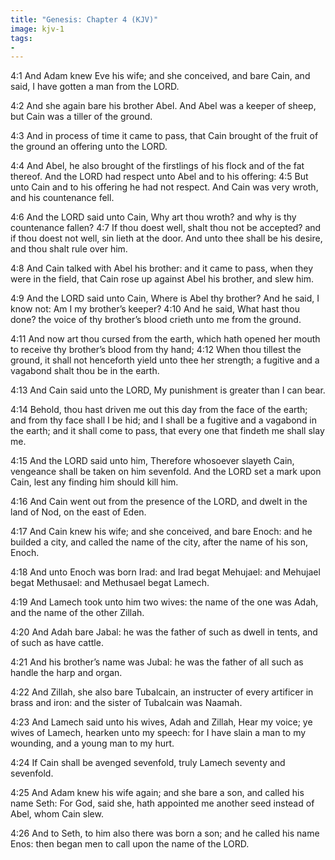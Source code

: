 ```yaml
---
title: "Genesis: Chapter 4 (KJV)"
image: kjv-1
tags:
-
---
```

4:1 And Adam knew Eve his wife; and she conceived, and bare Cain, and said, I have gotten a man from the LORD.

4:2 And she again bare his brother Abel. And Abel was a keeper of sheep, but Cain was a tiller of the ground.

4:3 And in process of time it came to pass, that Cain brought of the fruit of the ground an offering unto the LORD.

4:4 And Abel, he also brought of the firstlings of his flock and of the fat thereof. And the LORD had respect unto Abel and to his offering: 4:5 But unto Cain and to his offering he had not respect. And Cain was very wroth, and his countenance fell.

4:6 And the LORD said unto Cain, Why art thou wroth? and why is thy countenance fallen? 4:7 If thou doest well, shalt thou not be accepted? and if thou doest not well, sin lieth at the door. And unto thee shall be his desire, and thou shalt rule over him.

4:8 And Cain talked with Abel his brother: and it came to pass, when they were in the field, that Cain rose up against Abel his brother, and slew him.

4:9 And the LORD said unto Cain, Where is Abel thy brother? And he said, I know not: Am I my brother’s keeper? 4:10 And he said, What hast thou done? the voice of thy brother’s blood crieth unto me from the ground.

4:11 And now art thou cursed from the earth, which hath opened her mouth to receive thy brother’s blood from thy hand; 4:12 When thou tillest the ground, it shall not henceforth yield unto thee her strength; a fugitive and a vagabond shalt thou be in the earth.

4:13 And Cain said unto the LORD, My punishment is greater than I can bear.

4:14 Behold, thou hast driven me out this day from the face of the earth; and from thy face shall I be hid; and I shall be a fugitive and a vagabond in the earth; and it shall come to pass, that every one that findeth me shall slay me.

4:15 And the LORD said unto him, Therefore whosoever slayeth Cain, vengeance shall be taken on him sevenfold. And the LORD set a mark upon Cain, lest any finding him should kill him.

4:16 And Cain went out from the presence of the LORD, and dwelt in the land of Nod, on the east of Eden.

4:17 And Cain knew his wife; and she conceived, and bare Enoch: and he builded a city, and called the name of the city, after the name of his son, Enoch.

4:18 And unto Enoch was born Irad: and Irad begat Mehujael: and Mehujael begat Methusael: and Methusael begat Lamech.

4:19 And Lamech took unto him two wives: the name of the one was Adah, and the name of the other Zillah.

4:20 And Adah bare Jabal: he was the father of such as dwell in tents, and of such as have cattle.

4:21 And his brother’s name was Jubal: he was the father of all such as handle the harp and organ.

4:22 And Zillah, she also bare Tubalcain, an instructer of every artificer in brass and iron: and the sister of Tubalcain was Naamah.

4:23 And Lamech said unto his wives, Adah and Zillah, Hear my voice; ye wives of Lamech, hearken unto my speech: for I have slain a man to my wounding, and a young man to my hurt.

4:24 If Cain shall be avenged sevenfold, truly Lamech seventy and sevenfold.

4:25 And Adam knew his wife again; and she bare a son, and called his name Seth: For God, said she, hath appointed me another seed instead of Abel, whom Cain slew.

4:26 And to Seth, to him also there was born a son; and he called his name Enos: then began men to call upon the name of the LORD.